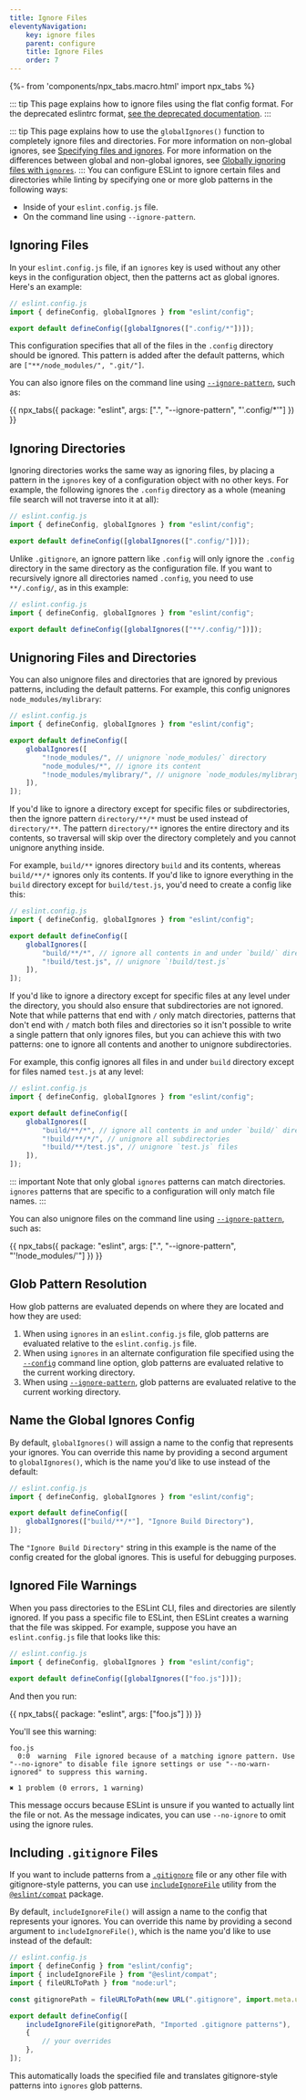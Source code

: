 ```yaml
---
title: Ignore Files
eleventyNavigation:
    key: ignore files
    parent: configure
    title: Ignore Files
    order: 7
---
```


{%- from 'components/npx_tabs.macro.html' import npx_tabs %}

::: tip
This page explains how to ignore files using the flat config format. For the deprecated eslintrc format, [see the deprecated documentation](ignore-deprecated).
:::

::: tip
This page explains how to use the `globalIgnores()` function to completely ignore files and directories. For more information on non-global ignores, see [Specifying files and ignores](configuration-files#specifying-files-and-ignores). For more information on the differences between global and non-global ignores, see [Globally ignoring files with `ignores`](configuration-files#globally-ignoring-files-with-ignores).
:::
You can configure ESLint to ignore certain files and directories while linting by specifying one or more glob patterns in the following ways:

- Inside of your `eslint.config.js` file.
- On the command line using `--ignore-pattern`.

## Ignoring Files

In your `eslint.config.js` file, if an `ignores` key is used without any other keys in the configuration object, then the patterns act as global ignores. Here's an example:

```js
// eslint.config.js
import { defineConfig, globalIgnores } from "eslint/config";

export default defineConfig([globalIgnores([".config/*"])]);
```

This configuration specifies that all of the files in the `.config` directory should be ignored. This pattern is added after the default patterns, which are `["**/node_modules/", ".git/"]`.

You can also ignore files on the command line using [`--ignore-pattern`](../command-line-interface#--ignore-pattern), such as:

{{ npx_tabs({
    package: "eslint",
    args: [".", "--ignore-pattern", "\'.config/*\'"]
}) }}

## Ignoring Directories

Ignoring directories works the same way as ignoring files, by placing a pattern in the `ignores` key of a configuration object with no other keys. For example, the following ignores the `.config` directory as a whole (meaning file search will not traverse into it at all):

```js
// eslint.config.js
import { defineConfig, globalIgnores } from "eslint/config";

export default defineConfig([globalIgnores([".config/"])]);
```

Unlike `.gitignore`, an ignore pattern like `.config` will only ignore the `.config` directory in the same directory as the configuration file. If you want to recursively ignore all directories named `.config`, you need to use `**/.config/`, as in this example:

```js
// eslint.config.js
import { defineConfig, globalIgnores } from "eslint/config";

export default defineConfig([globalIgnores(["**/.config/"])]);
```

## Unignoring Files and Directories

You can also unignore files and directories that are ignored by previous patterns, including the default patterns. For example, this config unignores `node_modules/mylibrary`:

```js
// eslint.config.js
import { defineConfig, globalIgnores } from "eslint/config";

export default defineConfig([
	globalIgnores([
		"!node_modules/", // unignore `node_modules/` directory
		"node_modules/*", // ignore its content
		"!node_modules/mylibrary/", // unignore `node_modules/mylibrary` directory
	]),
]);
```

If you'd like to ignore a directory except for specific files or subdirectories, then the ignore pattern `directory/**/*` must be used instead of `directory/**`. The pattern `directory/**` ignores the entire directory and its contents, so traversal will skip over the directory completely and you cannot unignore anything inside.

For example, `build/**` ignores directory `build` and its contents, whereas `build/**/*` ignores only its contents. If you'd like to ignore everything in the `build` directory except for `build/test.js`, you'd need to create a config like this:

```js
// eslint.config.js
import { defineConfig, globalIgnores } from "eslint/config";

export default defineConfig([
	globalIgnores([
		"build/**/*", // ignore all contents in and under `build/` directory but not the `build/` directory itself
		"!build/test.js", // unignore `!build/test.js`
	]),
]);
```

If you'd like to ignore a directory except for specific files at any level under the directory, you should also ensure that subdirectories are not ignored. Note that while patterns that end with `/` only match directories, patterns that don't end with `/` match both files and directories so it isn't possible to write a single pattern that only ignores files, but you can achieve this with two patterns: one to ignore all contents and another to unignore subdirectories.

For example, this config ignores all files in and under `build` directory except for files named `test.js` at any level:

```js
// eslint.config.js
import { defineConfig, globalIgnores } from "eslint/config";

export default defineConfig([
	globalIgnores([
		"build/**/*", // ignore all contents in and under `build/` directory but not the `build/` directory itself
		"!build/**/*/", // unignore all subdirectories
		"!build/**/test.js", // unignore `test.js` files
	]),
]);
```

::: important
Note that only global `ignores` patterns can match directories.
`ignores` patterns that are specific to a configuration will only match file names.
:::

You can also unignore files on the command line using [`--ignore-pattern`](../command-line-interface#--ignore-pattern), such as:

{{ npx_tabs({
    package: "eslint",
    args: [".", "--ignore-pattern", "\'!node_modules/\'"]
}) }}

## Glob Pattern Resolution

How glob patterns are evaluated depends on where they are located and how they are used:

1. When using `ignores` in an `eslint.config.js` file, glob patterns are evaluated relative to the `eslint.config.js` file.
1. When using `ignores` in an alternate configuration file specified using the [`--config`](../command-line-interface#-c---config) command line option, glob patterns are evaluated relative to the current working directory.
1. When using [`--ignore-pattern`](../command-line-interface#--ignore-pattern), glob patterns are evaluated relative to the current working directory.

## Name the Global Ignores Config

By default, `globalIgnores()` will assign a name to the config that represents your ignores. You can override this name by providing a second argument to `globalIgnores()`, which is the name you'd like to use instead of the default:

```js
// eslint.config.js
import { defineConfig, globalIgnores } from "eslint/config";

export default defineConfig([
	globalIgnores(["build/**/*"], "Ignore Build Directory"),
]);
```

The `"Ignore Build Directory"` string in this example is the name of the config created for the global ignores. This is useful for debugging purposes.

## Ignored File Warnings

When you pass directories to the ESLint CLI, files and directories are silently ignored. If you pass a specific file to ESLint, then ESLint creates a warning that the file was skipped. For example, suppose you have an `eslint.config.js` file that looks like this:

```js
// eslint.config.js
import { defineConfig, globalIgnores } from "eslint/config";

export default defineConfig([globalIgnores(["foo.js"])]);
```

And then you run:

{{ npx_tabs({
    package: "eslint",
    args: ["foo.js"]
}) }}

You'll see this warning:

```text
foo.js
  0:0  warning  File ignored because of a matching ignore pattern. Use "--no-ignore" to disable file ignore settings or use "--no-warn-ignored" to suppress this warning.

✖ 1 problem (0 errors, 1 warning)
```

This message occurs because ESLint is unsure if you wanted to actually lint the file or not. As the message indicates, you can use `--no-ignore` to omit using the ignore rules.

## Including `.gitignore` Files

If you want to include patterns from a [`.gitignore`](https://git-scm.com/docs/gitignore) file or any other file with gitignore-style patterns, you can use [`includeIgnoreFile`](https://github.com/eslint/rewrite/tree/main/packages/compat#including-ignore-files) utility from the [`@eslint/compat`](https://www.npmjs.com/package/@eslint/compat) package.

By default, `includeIgnoreFile()` will assign a name to the config that represents your ignores. You can override this name by providing a second argument to `includeIgnoreFile()`, which is the name you'd like to use instead of the default:

```js
// eslint.config.js
import { defineConfig } from "eslint/config";
import { includeIgnoreFile } from "@eslint/compat";
import { fileURLToPath } from "node:url";

const gitignorePath = fileURLToPath(new URL(".gitignore", import.meta.url));

export default defineConfig([
	includeIgnoreFile(gitignorePath, "Imported .gitignore patterns"),
	{
		// your overrides
	},
]);
```

This automatically loads the specified file and translates gitignore-style patterns into `ignores` glob patterns.
